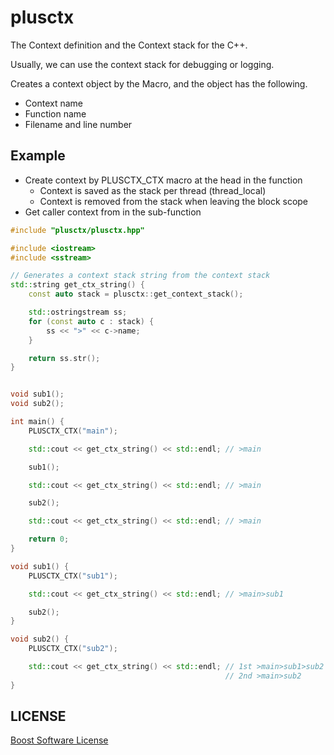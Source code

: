 plusctx
=======

The Context definition and the Context stack for the C++.

Usually, we can use the context stack for debugging or logging.

Creates a context object by the Macro, and the object has the following.

- Context name
- Function name
- Filename and line number


Example
-------

- Create context by PLUSCTX_CTX macro at the head in the function
    - Context is saved as the stack per thread (thread_local)
    - Context is removed from the stack when leaving the block scope
- Get caller context from in the sub-function

```cpp
#include "plusctx/plusctx.hpp"

#include <iostream>
#include <sstream>

// Generates a context stack string from the context stack
std::string get_ctx_string() {
    const auto stack = plusctx::get_context_stack();

    std::ostringstream ss;
    for (const auto c : stack) {
        ss << ">" << c->name;
    }

    return ss.str();
}


void sub1();
void sub2();

int main() {
    PLUSCTX_CTX("main");

    std::cout << get_ctx_string() << std::endl; // >main

    sub1();

    std::cout << get_ctx_string() << std::endl; // >main

    sub2();

    std::cout << get_ctx_string() << std::endl; // >main

    return 0;
}

void sub1() {
    PLUSCTX_CTX("sub1");

    std::cout << get_ctx_string() << std::endl; // >main>sub1

    sub2();
}

void sub2() {
    PLUSCTX_CTX("sub2");

    std::cout << get_ctx_string() << std::endl; // 1st >main>sub1>sub2 // from sub1
                                                // 2nd >main>sub2      // from main
}
```


LICENSE
-------

[Boost Software License](LICENSE)
